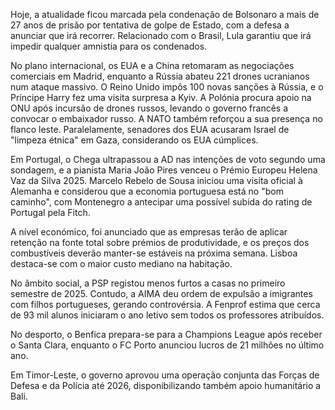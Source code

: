 Hoje, a atualidade ficou marcada pela condenação de Bolsonaro a mais de 27 anos de prisão por tentativa de golpe de Estado, com a defesa a anunciar que irá recorrer. Relacionado com o Brasil, Lula garantiu que irá impedir qualquer amnistia para os condenados.

No plano internacional, os EUA e a China retomaram as negociações comerciais em Madrid, enquanto a Rússia abateu 221 drones ucranianos num ataque massivo. O Reino Unido impôs 100 novas sanções à Rússia, e o Príncipe Harry fez uma visita surpresa a Kyiv. A Polónia procura apoio na ONU após incursão de drones russos, levando o governo francês a convocar o embaixador russo. A NATO também reforçou a sua presença no flanco leste. Paralelamente, senadores dos EUA acusaram Israel de "limpeza étnica" em Gaza, considerando os EUA cúmplices.

Em Portugal, o Chega ultrapassou a AD nas intenções de voto segundo uma sondagem, e a pianista Maria João Pires venceu o Prémio Europeu Helena Vaz da Silva 2025. Marcelo Rebelo de Sousa iniciou uma visita oficial à Alemanha e considerou que a economia portuguesa está no "bom caminho", com Montenegro a antecipar uma possível subida do rating de Portugal pela Fitch.

A nível económico, foi anunciado que as empresas terão de aplicar retenção na fonte total sobre prémios de produtividade, e os preços dos combustíveis deverão manter-se estáveis na próxima semana. Lisboa destaca-se com o maior custo mediano na habitação.

No âmbito social, a PSP registou menos furtos a casas no primeiro semestre de 2025. Contudo, a AIMA deu ordem de expulsão a imigrantes com filhos portugueses, gerando controvérsia. A Fenprof estima que cerca de 93 mil alunos iniciaram o ano letivo sem todos os professores atribuídos.

No desporto, o Benfica prepara-se para a Champions League após receber o Santa Clara, enquanto o FC Porto anunciou lucros de 21 milhões no último ano.

Em Timor-Leste, o governo aprovou uma operação conjunta das Forças de Defesa e da Polícia até 2026, disponibilizando também apoio humanitário a Bali.
